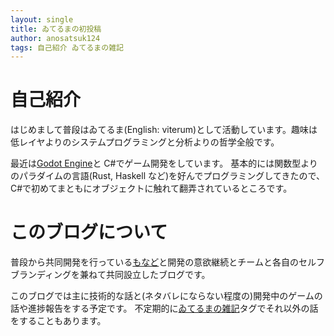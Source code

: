 ```yaml
---
layout: single
title: ゐてるまの初投稿
author: anosatsuk124
tags: 自己紹介 ゐてるまの雑記
---
```


# 自己紹介

はじめまして普段はゐてるま(English: viterum)として活動しています。趣味は低レイヤよりのシステムプログラミングと分析よりの哲学全般です。

最近は[Godot Engine](https://godotengine.org/)と C#でゲーム開発をしています。
基本的には関数型よりのパラダイムの言語(Rust, Haskell など)を好んでプログラミングしてきたので、C#で初めてまともにオブジェクトに触れて翻弄されているところです。

# このブログについて

普段から共同開発を行っている[もなど](/monado)と開発の意欲継続とチームと各自のセルフブランディングを兼ねて共同設立したブログです。

このブログでは主に技術的な話と(ネタバレにならない程度の)開発中のゲームの話や進捗報告をする予定です。
不定期的に[ゐてるまの雑記](/tags/#ゐてるまの雑記)タグでそれ以外の話をすることもあります。
